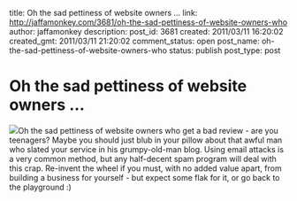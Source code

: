 title: Oh the sad pettiness of website owners ...
link: http://jaffamonkey.com/3681/oh-the-sad-pettiness-of-website-owners-who
author: jaffamonkey
description: 
post_id: 3681
created: 2011/03/11 16:20:02
created_gmt: 2011/03/11 21:20:02
comment_status: open
post_name: oh-the-sad-pettiness-of-website-owners-who
status: publish
post_type: post

# Oh the sad pettiness of website owners ...

![](http://blog.jaffamonkey.com/files/2011/03/spam-170x170.jpg)Oh the sad pettiness of website owners who get a bad review - are you teenagers? Maybe you should just blub in your pillow about that awful man who slated your service in his grumpy-old-man blog. Using email attacks is a very common method, but any half-decent spam program will deal with this crap. Re-invent the wheel if you must, with no added value apart, from building a business for yourself - but expect some flak for it, or go back to the playground :)